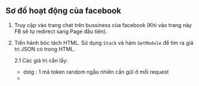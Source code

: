 ## Sơ đồ hoạt động của facebook
1. Truy cập vào trang chat trên bussiness của facebook (Khi vào trang này FB sẽ tự redirect sang Page đầu tiên).
2. Tiến hành bóc tách HTML. Sử dụng `Stack` và hàm `GetModule` để tìm ra giá trị JSON có trong HTML.

    2.1 Các giá trị cần lấy:
    - dstg : 1 mã token random ngẫu nhiên cần gửi ở mỗi request
    -  